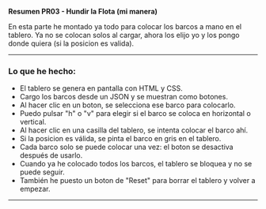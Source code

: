 **Resumen PR03 - Hundir la Flota (mi manera)**

En esta parte he montado ya todo para colocar los barcos a mano en el tablero. Ya no se colocan solos al cargar, ahora los elijo yo y los pongo donde quiera (si la posicion es valida).

---

### Lo que he hecho:

* El tablero se genera en pantalla con HTML y CSS.
* Cargo los barcos desde un JSON y se muestran como botones.
* Al hacer clic en un boton, se selecciona ese barco para colocarlo.
* Puedo pulsar "h" o "v" para elegir si el barco se coloca en horizontal o vertical.
* Al hacer clic en una casilla del tablero, se intenta colocar el barco ahí.
* Si la posicion es válida, se pinta el barco en gris en el tablero.
* Cada barco solo se puede colocar una vez: el boton se desactiva después de usarlo.
* Cuando ya he colocado todos los barcos, el tablero se bloquea y no se puede seguir.
* También he puesto un boton de "Reset" para borrar el tablero y volver a empezar.

---